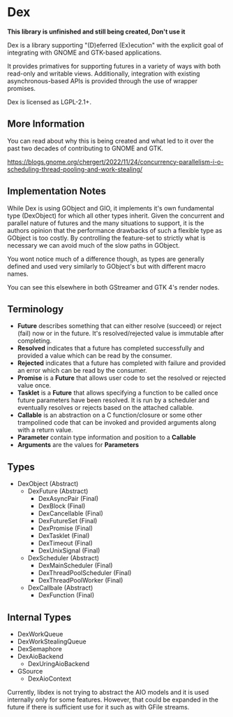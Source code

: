 # Dex

**This library is unfinished and still being created, Don't use it**

Dex is a library supporting "(D)eferred (Ex)ecution" with the explicit goal
of integrating with GNOME and GTK-based applications.

It provides primatives for supporting futures in a variety of ways with both
read-only and writable views. Additionally, integration with existing
asynchronous-based APIs is provided through the use of wrapper promises.

Dex is licensed as LGPL-2.1+.

## More Information

You can read about why this is being created and what led to it over the
past two decades of contributing to GNOME and GTK.

https://blogs.gnome.org/chergert/2022/11/24/concurrency-parallelism-i-o-scheduling-thread-pooling-and-work-stealing/

## Implementation Notes

While Dex is using GObject and GIO, it implements it's own fundamental type
(DexObject) for which all other types inherit. Given the concurrent and
parallel nature of futures and the many situations to support, it is the
authors opinion that the performance drawbacks of such a flexible type as
GObject is too costly. By controlling the feature-set to strictly what is
necessary we can avoid much of the slow paths in GObject.

You wont notice much of a difference though, as types are generally defined and
used very similarly to GObject's but with different macro names.

You can see this elsewhere in both GStreamer and GTK 4's render nodes.

## Terminology

 * **Future** describes something that can either resolve (succeed) or
   reject (fail) now or in the future. It's resolved/rejected value is
   immutable after completing.
 * **Resolved** indicates that a future has completed successfully and
   provided a value which can be read by the consumer.
 * **Rejected** indicates that a future has completed with failure and
   provided an error which can be read by the consumer.
 * **Promise** is a **Future** that allows user code to set the resolved
   or rejected value once.
 * **Tasklet** is a **Future** that allows specifying a function to be
   called once future parameters have been resolved. It is run by a
   scheduler and eventually resolves or rejects based on the attached
   callable.
 * **Callable** is an abstraction on a C function/closure or some other
   trampolined code that can be invoked and provided arguments along with
   a return value.
 * **Parameter** contain type information and position to a **Callable**
 * **Arguments** are the values for **Parameters**

## Types

 * DexObject (Abstract)
   * DexFuture (Abstract)
     * DexAsyncPair (Final)
     * DexBlock (Final)
     * DexCancellable (Final)
     * DexFutureSet (Final)
     * DexPromise (Final)
     * DexTasklet (Final)
     * DexTimeout (Final)
     * DexUnixSignal (Final)
   * DexScheduler (Abstract)
     * DexMainScheduler (Final)
     * DexThreadPoolScheduler (Final)
     * DexThreadPoolWorker (Final)
   * DexCallbale (Abstract)
     * DexFunction (Final)

## Internal Types

  * DexWorkQueue
  * DexWorkStealingQueue
  * DexSemaphore
  * DexAioBackend
    * DexUringAioBackend
  * GSource
    * DexAioContext

Currently, libdex is not trying to abstract the AIO models and it is used
internally only for some features. However, that could be expanded in the
future if there is sufficient use for it such as with GFile streams.
